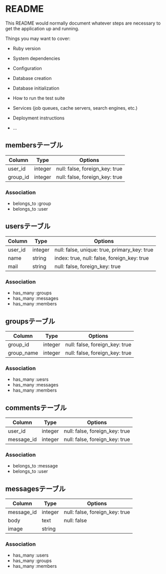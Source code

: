 # README

This README would normally document whatever steps are necessary to get the
application up and running.

Things you may want to cover:

* Ruby version

* System dependencies

* Configuration

* Database creation

* Database initialization

* How to run the test suite

* Services (job queues, cache servers, search engines, etc.)

* Deployment instructions

* ...

## membersテーブル  <!-- users,groupの中間テーブル -->

|Column|Type|Options|
|------|----|-------|
|user_id|integer|null: false, foreign_key: true|
|group_id|integer|null: false, foreign_key: true|

### Association
- belongs_to :group
- belongs_to :user


## usersテーブル

|Column|Type|Options|
|------|----|-------|
|user_id|integer|null: false, unique: true, primary_key: true|
|name|string|index: true, null: false, foreign_key: true|
|mail|string|null: false, foreign_key: true|

### Association
- has_many :groups
- has_many :messages
- has_many :members


## groupsテーブル

|Column|Type|Options|
|------|----|-------|
|group_id|integer|null: false, foreign_key: true|
|group_name|integer|null: false, foreign_key: true|

### Association
- has_many :uesrs
- has_many :messages
- has_many :members


## commentsテーブル  <!-- users,messagesの中間テーブル -->

|Column|Type|Options|
|------|----|-------|
|user_id|integer|null: false, foreign_key: true|
|message_id|integer|null: false, foreign_key: true|

### Association
- belongs_to :message
- belongs_to :user


## messagesテーブル

|Column|Type|Options|
|------|----|-------|
|message_id|integer|null: false, foreign_key: true|
|body|text|null: false|
|image|string||

### Association
- has_many :users
- has_many :groups
- has_many :members
